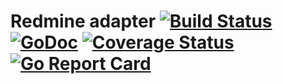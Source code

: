 Redmine adapter [![Build Status](https://travis-ci.org/qarea/redminems.svg?branch=master)](https://travis-ci.org/qarea/redminems) [![GoDoc](https://godoc.org/github.com/qarea/redminems?status.svg)](https://godoc.org/github.com/qarea/redminems) [![Coverage Status](https://coveralls.io/repos/github/qarea/redminems/badge.svg?branch=master)](https://coveralls.io/github/qarea/redminems?branch=master) [![Go Report Card](https://goreportcard.com/badge/github.com/qarea/redminems)](https://goreportcard.com/report/github.com/qarea/redminems)
====
